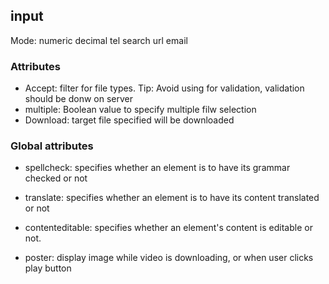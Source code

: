 ## input 

Mode:  numeric   decimal   tel   search   url    email

### Attributes
- Accept: filter for file types.      Tip: Avoid using for validation, validation should be donw on server
- multiple: Boolean value to specify multiple filw selection
- Download: target file specified will be downloaded


### Global attributes
- spellcheck: specifies whether an element is to have its grammar checked or not
- translate: specifies whether an element is to have its content translated or not
- contenteditable: specifies whether an element's content is editable or not.

- poster: display image while video is downloading, or when user clicks play button



